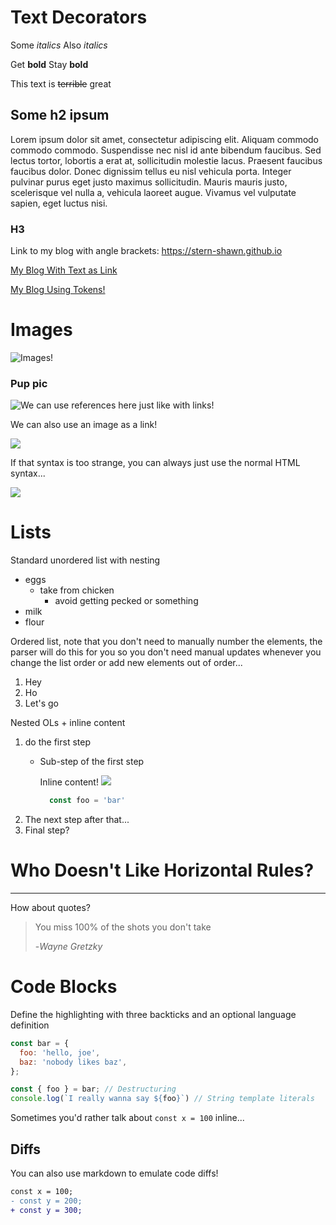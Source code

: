# Text Decorators
Some *italics*
Also _italics_

Get __bold__
Stay **bold**

This text is ~~terrible~~ great

## Some h2 ipsum
Lorem ipsum dolor sit amet, consectetur adipiscing elit. Aliquam commodo commodo commodo. Suspendisse nec nisl id ante bibendum faucibus. Sed lectus tortor, lobortis a erat at, sollicitudin molestie lacus. Praesent faucibus faucibus dolor. Donec dignissim tellus eu nisl vehicula porta. Integer pulvinar purus eget justo maximus sollicitudin. Mauris mauris justo, scelerisque vel nulla a, vehicula laoreet augue. Vivamus vel vulputate sapien, eget luctus nisi.

### H3

Link to my blog with angle brackets: <https://stern-shawn.github.io>

[My Blog With Text as Link](https://stern-shawn.github.io "oh look, I'm hover text!")

[My Blog Using Tokens!][1]

# Images

![Images!](http://unsplash.it/500/500?random "This is a tooltip example")

### Pup pic
![We can use references here just like with links!][puppy]

We can also use an image as a link!

[![](http://unsplash.it/50/50?image=1012)][puppy]

If that syntax is too strange, you can always just use the normal HTML syntax...

[<img src="http://unsplash.it/100/100?image=1012"/>][puppy]

# Lists

Standard unordered list with nesting
- eggs
  - take from chicken
    - avoid getting pecked or something
- milk
- flour

Ordered list, note that you don't need to manually number the elements, the parser will do this for you so you don't need manual updates whenever you change the list order or add new elements out of order...

1. Hey
1. Ho
1. Let's go

Nested OLs + inline content

1. do the first step
    - Sub-step of the first step

        Inline content!
        ![][random100]

        ```js
          const foo = 'bar'
        ```
1. The next step after that...
1. Final step?

# Who Doesn't Like Horizontal Rules?

---

How about quotes?

> You miss 100% of the shots you don't take
>
> -_Wayne Gretzky_

# Code Blocks

Define the highlighting with three backticks and an optional language definition
```js
const bar = {
  foo: 'hello, joe',
  baz: 'nobody likes baz',
};

const { foo } = bar; // Destructuring
console.log(`I really wanna say ${foo}`) // String template literals
```

Sometimes you'd rather talk about `const x = 100` inline...

## Diffs

You can also use markdown to emulate code diffs!

```diff
const x = 100;
- const y = 200;
+ const y = 300;
```

[1]: https://stern-shawn.github.io
[puppy]: http://unsplash.it/500/500?image=1012
[random100]: http://unsplash.it/100/100?random
